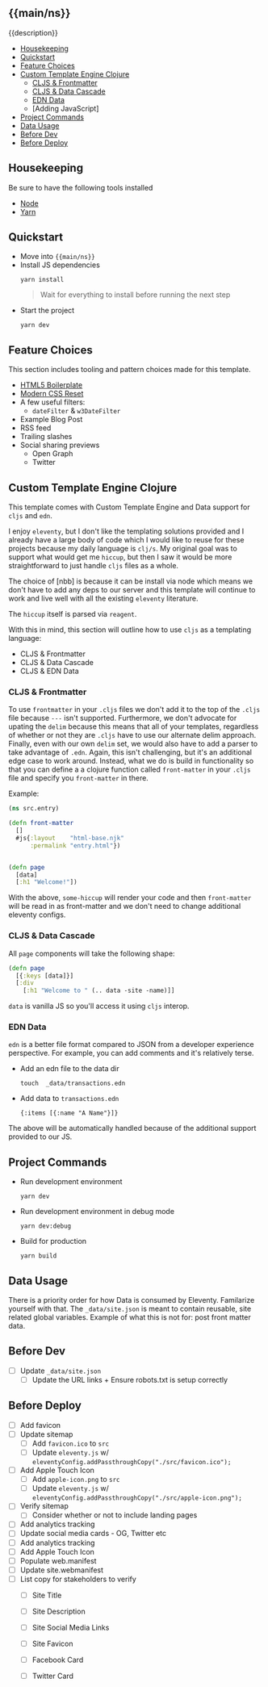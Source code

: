##  {{main/ns}}


{{description}}

- [Housekeeping]
- [Quickstart]
- [Feature Choices]
- [Custom Template Engine Clojure]
  - [CLJS & Frontmatter]
  - [CLJS & Data Cascade]
  - [EDN Data]
  - [Adding JavaScript]
- [Project Commands]
- [Data Usage]
- [Before Dev]
- [Before Deploy]


## Housekeeping

Be sure to have the following tools installed

- [Node]
- [Yarn]

## Quickstart

- Move into `{{main/ns}}`
- Install JS dependencies
  ```command
  yarn install
  ```
  > Wait for everything to install before running the next step
- Start the project
  ```command
  yarn dev
  ```

## Feature Choices

This section includes tooling and pattern choices made for this template.

- [HTML5 Boilerplate]
- [Modern CSS Reset]
- A few useful filters:
  - `dateFilter` & `w3DateFilter`
- Example Blog Post
- RSS feed
- Trailing slashes
- Social sharing previews
  - Open Graph
  - Twitter

## Custom Template Engine Clojure

This template comes with Custom Template Engine and Data support for `cljs`
and `edn`.

I enjoy `eleventy`, but I don't like the templating solutions provided and I
already have a large body of code which I would like to reuse for these
projects because my daily language is `clj/s`. My original goal was to support
what would get me `hiccup`, but then I saw it would be more straightforward to
just handle `cljs` files as a whole.

The choice of [nbb] is because it can be install via node which means we don't
have to add any deps to our server and this template will continue to work
and live well with all the existing `eleventy` literature.

The `hiccup` itself is parsed via `reagent`.

With this in mind, this section will outline how to use `cljs` as a templating
language:

* CLJS & Frontmatter
* CLJS & Data Cascade
* CLJS & EDN Data

### CLJS & Frontmatter

To use `frontmatter` in your `.cljs` files we don't add it to the top of the
`.cljs` file because `---` isn't supported.  Furthermore, we don't advocate
for upating the `delim` because this means that all of your templates,
regardless of whether or not they are `.cljs` have to use our alternate delim
approach.  Finally, even with our own `delim` set, we would also have to add
a parser to take advantage of `.edn`.  Again, this isn't challenging, but it's
an additional edge case to work around.  Instead, what we do is build in
functionality so that you can define a a clojure function called `front-matter`
in your `.cljs` file and specify you `front-matter` in there.

Example:

```clojure
(ns src.entry)

(defn front-matter
  []
  #js{:layout    "html-base.njk"
      :permalink "entry.html"})


(defn page
  [data]
  [:h1 "Welcome!"])
```

With the above, `some-hiccup` will render your code and then `front-matter`
will be read in as front-matter and we don't need to change additional eleventy
configs.

### CLJS & Data Cascade

All `page` components will take the following shape:

```clojure
(defn page
  [{:keys [data]}]
  [:div
    [:h1 "Welcome to " (.. data -site -name)]]
```

`data` is vanilla JS so you'll access it using `cljs` interop.

### EDN Data

`edn` is a better file format compared to JSON from a developer experience
perspective.  For example, you can add comments and it's relatively terse.

- Add an edn file to the data dir
  ```command
  touch  _data/transactions.edn
  ```
- Add data to `transactions.edn`
  ```command
  {:items [{:name "A Name"}]}
  ```

The above will be automatically handled because of the additional support
provided to our JS.

## Project Commands

- Run development environment
  ```command
  yarn dev
  ```
- Run development environment in debug mode
  ```command
  yarn dev:debug
  ```
- Build for production
  ```command
  yarn build
  ```

## Data Usage

There is a priority order for how Data is consumed by Eleventy.  Familarize yourself with that.  The `_data/site.json` is meant to contain reusable, site related global variables.  Example of what this is not for:  post front matter data.

## Before Dev

- [ ] Update `_data/site.json`
  - [ ] Update the URL links + Ensure robots.txt is setup correctly

## Before Deploy

- [ ] Add favicon
- [ ] Update sitemap
  - [ ] Add `favicon.ico` to `src`
  - [ ] Update `eleventy.js` w/ `eleventyConfig.addPassthroughCopy("./src/favicon.ico");`
- [ ] Add Apple Touch Icon
  - [ ] Add `apple-icon.png` to `src`
  - [ ] Update `eleventy.js` w/ `eleventyConfig.addPassthroughCopy("./src/apple-icon.png");`
- [ ] Verify sitemap
  - [ ] Consider whether or not to include landing pages
- [ ] Add analytics tracking
- [ ] Update social media cards - OG, Twitter etc
- [ ] Add analytics tracking
- [ ] Add Apple Touch Icon
- [ ] Populate web.manifest
- [ ] Update site.webmanifest
- [ ] List copy for stakeholders to verify
  - [ ] Site Title
  - [ ] Site Description
  - [ ] Site Social Media Links
  - [ ] Site Favicon
  - [ ] Facebook Card
  - [ ] Twitter Card


[Housekeeping]: #housekeeping
[Quickstart]: #quickstart
[Feature Choices]: #feature-choices
[Custom Template Engine Clojure]: #custom-template-engine-clojure
[CLJS & Frontmatter]: #cljs-&-frontmatter
[CLJS & Data Cascade]: #cljs-&-data-cascade
[EDN Data]: #edn-data
[Project Commands]: #project-commands
[Data Usage]: #data-usage
[Before Dev]: #before-dev
[Before Deploy]: #before-deploy



[Eleventy]: https://www.11ty.dev/
[Node]: https://nodejs.org/en/
[Yarn]: https://yarnpkg.com/getting-started/install
[HTML5 Boilerplate]: https://html5boilerplate.com/
[Modern CSS Reset]: https://github.com/andy-piccalilli/modern-css-reset
